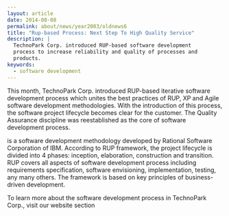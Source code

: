 ```yaml
---
layout: article
date: 2014-08-08
permalink: about/news/year2003/oldnews6
title: "Rup-based Process: Next Step To High Quality Service"
description: |
  TechnoPark Corp. introduced RUP-based software development
  process to increase reliability and quality of processes and
  products.
keywords:
  - software development
---
```


This month, TechnoPark Corp. introduced RUP-based iterative software development process which 
unites the best practices of RUP, XP and Agile software development methodologies. With the 
introduction of this process, the software project lifecycle becomes clear for the customer. The 
Quality Assurance discipline was reestablished as the core of software development process.

is a software development methodology developed by Rational Software Corporation of IBM. According 
to RUP framework, the project lifecycle is divided into 4 phases: inception, elaboration, 
construction and transition. RUP covers all aspects of software development process including 
requirements specification, software envisioning, implementation, testing, any many others. The 
framework is based on key principles of business-driven development.

To learn more about the software development process in TechnoPark Corp., visit our website section
